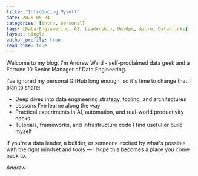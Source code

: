 ```yaml
---
title: "Introducing Myself"
date: 2025-05-24
categories: [intro, personal]
tags: [Data-Engineering, AI, Leadership, DevOps, Azure, Databricks]
layout: single
author_profile: true
read_time: true
---
```


Welcome to my blog. I'm Andrew Ward - self-proclaimed data geek and a Fortune 10 Senior Manager of Data Engineering.

I've ignored my personal GitHub long enough, so it's time to change that.  I plan to share:
- Deep dives into data engineering strategy, tooling, and architectures
- Lessons I've learne along the way
- Practical experiments in AI, automation, and real-world productivity hacks  
- Tutorials, frameworks, and infrastructure code I find useful or build myself  

If you're a data leader, a builder, or someone excited by what's possible with the right mindset and tools — I hope this becomes a place you come back to.

*Andrew*